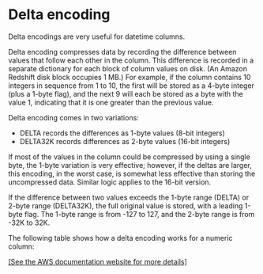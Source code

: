 # Delta encoding<a name="c_Delta_encoding"></a>

Delta encodings are very useful for datetime columns\.

Delta encoding compresses data by recording the difference between values that follow each other in the column\. This difference is recorded in a separate dictionary for each block of column values on disk\. \(An Amazon Redshift disk block occupies 1 MB\.\) For example, if the column contains 10 integers in sequence from 1 to 10, the first will be stored as a 4\-byte integer \(plus a 1\-byte flag\), and the next 9 will each be stored as a byte with the value 1, indicating that it is one greater than the previous value\.

Delta encoding comes in two variations: 
+ DELTA records the differences as 1\-byte values \(8\-bit integers\)
+ DELTA32K records differences as 2\-byte values \(16\-bit integers\)

If most of the values in the column could be compressed by using a single byte, the 1\-byte variation is very effective; however, if the deltas are larger, this encoding, in the worst case, is somewhat less effective than storing the uncompressed data\. Similar logic applies to the 16\-bit version\.

If the difference between two values exceeds the 1\-byte range \(DELTA\) or 2\-byte range \(DELTA32K\), the full original value is stored, with a leading 1\-byte flag\. The 1\-byte range is from \-127 to 127, and the 2\-byte range is from \-32K to 32K\.

The following table shows how a delta encoding works for a numeric column:

[\[See the AWS documentation website for more details\]](http://docs.aws.amazon.com/redshift/latest/dg/c_Delta_encoding.html)